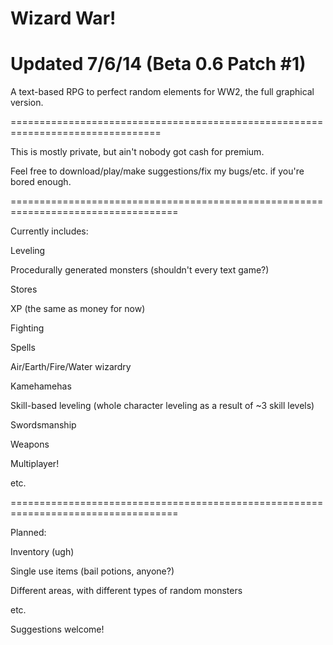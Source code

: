 Wizard War!
==========
Updated 7/6/14 (Beta 0.6 Patch #1)
===================================

A text-based RPG to perfect random elements for WW2, the full graphical version.

================================================================================


This is mostly private, but ain't nobody got cash for premium.

Feel free to download/play/make suggestions/fix my bugs/etc. if you're bored enough.

===================================================================================

Currently includes:

Leveling

Procedurally generated monsters (shouldn't every text game?)

Stores

XP (the same as money for now)

Fighting

Spells

Air/Earth/Fire/Water wizardry

Kamehamehas

Skill-based leveling (whole character leveling as a result of ~3 skill levels)

Swordsmanship

Weapons

Multiplayer!

etc.

===================================================================================

Planned:

Inventory (ugh)

Single use items (bail potions, anyone?)

Different areas, with different types of random monsters

etc.

Suggestions welcome!
